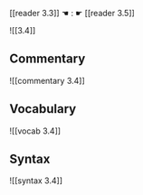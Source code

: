 [[reader 3.3]] ☚ : ☛ [[reader 3.5]]

![[3.4]]

## Commentary

![[commentary 3.4]]

## Vocabulary

![[vocab 3.4]]

## Syntax

![[syntax 3.4]]

